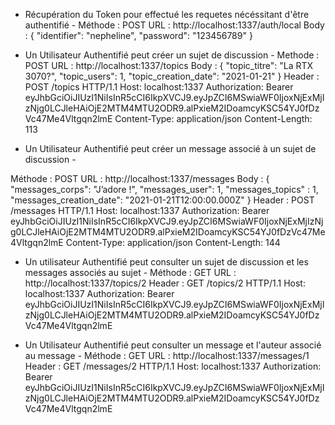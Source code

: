 - Récupération du Token pour effectué les requetes nécéssitant d'être authentifié -
Méthode : POST
URL : http://localhost:1337/auth/local
Body : {
  		"identifier": "nepheline",
 		 "password": "123456789"
		}

- Un Utilisateur Authentifié peut créer un sujet de discussion -
Methode : POST
URL : http://localhost:1337/topics
Body : {
  		"topic_titre": "La RTX 3070?",
 		"topic_users": 1,
		"topic_creation_date": "2021-01-21"
		}
Header : 
POST /topics HTTP/1.1
Host: localhost:1337
Authorization: Bearer eyJhbGciOiJIUzI1NiIsInR5cCI6IkpXVCJ9.eyJpZCI6MSwiaWF0IjoxNjExMjIzNjg0LCJleHAiOjE2MTM4MTU2ODR9.alPxieM2IDoamcyKSC54YJ0fDzVc47Me4Vltgqn2lmE
Content-Type: application/json
Content-Length: 113

- Un Utilisateur Authentifié peut créer un message associé à un sujet de discussion -

Méthode : POST
URL : http://localhost:1337/messages
Body : {
  		"messages_corps": "J’adore !",
 		"messages_user": 1,
		"messages_topics" : 1,
		"messages_creation_date": "2021-01-21T12:00:00.000Z"
	}
Header : 
POST /messages HTTP/1.1
Host: localhost:1337
Authorization: Bearer eyJhbGciOiJIUzI1NiIsInR5cCI6IkpXVCJ9.eyJpZCI6MSwiaWF0IjoxNjExMjIzNjg0LCJleHAiOjE2MTM4MTU2ODR9.alPxieM2IDoamcyKSC54YJ0fDzVc47Me4Vltgqn2lmE
Content-Type: application/json
Content-Length: 144

- Un utilisateur Authentifié peut consulter un sujet de discussion et les messages associés au sujet -
Méthode : GET
URL : http://localhost:1337/topics/2
Header : 
GET /topics/2 HTTP/1.1
Host: localhost:1337
Authorization: Bearer eyJhbGciOiJIUzI1NiIsInR5cCI6IkpXVCJ9.eyJpZCI6MSwiaWF0IjoxNjExMjIzNjg0LCJleHAiOjE2MTM4MTU2ODR9.alPxieM2IDoamcyKSC54YJ0fDzVc47Me4Vltgqn2lmE

- Un Utilisateur Authentifié peut consulter un message et l'auteur associé au message -
Méthode : GET
URL : http://localhost:1337/messages/1
Header :
GET /messages/2 HTTP/1.1
Host: localhost:1337
Authorization: Bearer eyJhbGciOiJIUzI1NiIsInR5cCI6IkpXVCJ9.eyJpZCI6MSwiaWF0IjoxNjExMjIzNjg0LCJleHAiOjE2MTM4MTU2ODR9.alPxieM2IDoamcyKSC54YJ0fDzVc47Me4Vltgqn2lmE